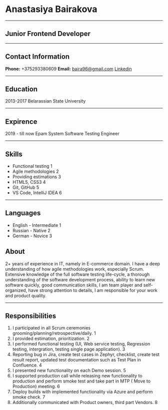 # Anastasiya Bairakova 
*********
## Junior Frontend Developer
********
## Contact Information  
**Phone:** +375293380609
**Email:** baira96@gmail.com
[Linkedin]([https://pl.linkedin.com/in/anastasiya-bairakova-512967187])
********
## Education 
2013-2017 Belarassian State University 
********
## Expirence
2019 - till now Epam System Software Testing Engineer 
**********
## Skills 
* Functional testing 1
* Agile methodologies 2
* Providing estimations 3
* HTML5, CSS3 4
* Git, GitHub 5
* VS Code, IntelliJ IDEA 6
***********
## Languages
* English - Intermediate 1
* Russian - Native 2
* German - Novice 3
## About
2+ years of experience in IT, namely in E-commerce domain. I have a deep understanding of how agile methodologies work, especially Scrum. Extensive knowledge of the full software testing life-cycle, a thorough understanding of the software development process, ability to learn new software quickly, good communication skills, I am team player and self-organized, have strong attention to details, I  am responsible for your work and product quality.
**********
## Responsibilities
1. I participated in all Scrum ceremonies grooming/planning/retrospective/daily. 1
2. I provided estimation, prioritization. 2
3. I performed functional testing (UI, Web service testing, Regression testing‍, intergration, testing single page application). 3
4. Reporting bug in Jira, create test cases in Zephyr, checklist, create test result report, updated test documentation such as Test Plan in Confluence. 4
5. I presented new functionality on each Demo session. 5
6. I supported production call while releasing new functionality to production and perform smoke test and take part in MTP ( Move to Production) meeting. 6
7. Deploy builds with implemented functionality via Azure and perform smoke check. 7
8. Additionally communicated with Product owners, third part Vendors. 8

